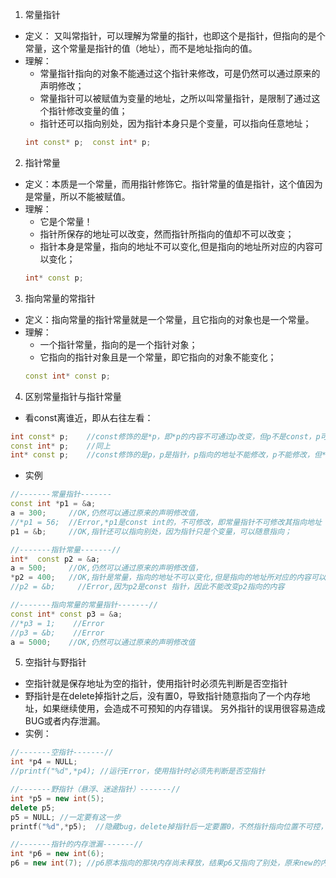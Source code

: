 1. 常量指针  
- 定义： 又叫常指针，可以理解为常量的指针，也即这个是指针，但指向的是个常量，这个常量是指针的值（地址），而不是地址指向的值。  
- 理解：
    - 常量指针指向的对象不能通过这个指针来修改，可是仍然可以通过原来的声明修改；
    - 常量指针可以被赋值为变量的地址，之所以叫常量指针，是限制了通过这个指针修改变量的值；
    - 指针还可以指向别处，因为指针本身只是个变量，可以指向任意地址；  
    ```c++
    int const* p;  const int* p;
    ```
2. 指针常量  
- 定义：本质是一个常量，而用指针修饰它。指针常量的值是指针，这个值因为是常量，所以不能被赋值。
- 理解：
    - 它是个常量！
    - 指针所保存的地址可以改变，然而指针所指向的值却不可以改变；
    - 指针本身是常量，指向的地址不可以变化,但是指向的地址所对应的内容可以变化；  
    ```c++
    int* const p;
    ```
3. 指向常量的常指针
- 定义：指向常量的指针常量就是一个常量，且它指向的对象也是一个常量。
- 理解：
    - 一个指针常量，指向的是一个指针对象；
    - 它指向的指针对象且是一个常量，即它指向的对象不能变化；   
    ```c++
    const int* const p;  
    ```  
4. 区别常量指针与指针常量  
- 看const离谁近，即从右往左看：  
```c++
int const* p;    //const修饰的是*p，即*p的内容不可通过p改变，但p不是const，p可以修改，*p不可修改；
const int* p;    //同上
int* const p;    //const修饰的是p，p是指针，p指向的地址不能修改，p不能修改，但*p可以修改；
```  
- 实例
```c++
//-------常量指针-------
const int *p1 = &a;
a = 300;     //OK,仍然可以通过原来的声明修改值，
//*p1 = 56;  //Error,*p1是const int的，不可修改，即常量指针不可修改其指向地址
p1 = &b;     //OK,指针还可以指向别处，因为指针只是个变量，可以随意指向；

//-------指针常量-------//
int*  const p2 = &a;
a = 500;     //OK,仍然可以通过原来的声明修改值，
*p2 = 400;   //OK,指针是常量，指向的地址不可以变化,但是指向的地址所对应的内容可以变化
//p2 = &b;     //Error,因为p2是const 指针，因此不能改变p2指向的内容

//-------指向常量的常量指针-------//
const int* const p3 = &a;
//*p3 = 1;    //Error
//p3 = &b;    //Error
a = 5000;    //OK,仍然可以通过原来的声明修改值
```  
5. 空指针与野指针
- 空指针就是保存地址为空的指针，使用指针时必须先判断是否空指针  
- 野指针是在delete掉指针之后，没有置0，导致指针随意指向了一个内存地址，如果继续使用，会造成不可预知的内存错误。
另外指针的误用很容易造成BUG或者内存泄漏。  
- 实例：  
```c++
//-------空指针-------//
int *p4 = NULL;
//printf("%d",*p4); //运行Error，使用指针时必须先判断是否空指针

//-------野指针（悬浮、迷途指针）-------//
int *p5 = new int(5);
delete p5;
p5 = NULL; //一定要有这一步
printf("%d",*p5);  //隐藏bug，delete掉指针后一定要置0，不然指针指向位置不可控，运行中可导致系统挂掉

//-------指针的内存泄漏-------//
int *p6 = new int(6);
p6 = new int(7); //p6原本指向的那块内存尚未释放，结果p6又指向了别处，原来new的内存无法访问，也无法delete了，造成memory leak
```


